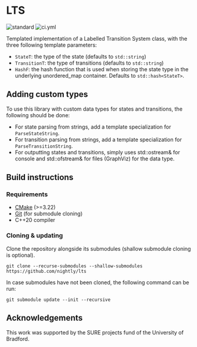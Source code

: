 # LTS 

![standard](https://img.shields.io/badge/c%2B%2B-20-blue.svg)
![ci.yml](https://github.com/nightly/lts/actions/workflows/ci.yml/badge.svg)

Templated implementation of a Labelled Transition System class, with the three following template parameters:
- `StateT`: the type of the state (defaults to `std::string`)
- `TransitionT`: the type of transitions (defaults to `std::string`)
- `HashF`: the hash function that is used when storing the state type in the underlying unordered_map container. Defaults to `std::hash<StateT>`.

## Adding custom types
To use this library with custom data types for states and transitions, the following should be done:
- For state parsing from strings, add a template specialization for `ParseStateString`.
- For transition parsing from strings, add a template specialization for `ParseTransitionString`.
- For outputting states and transitions, simply uses std::ostream& for console and std::ofstream& for files (GraphViz) for the data type.

## Build instructions
### Requirements
- [CMake](https://cmake.org/) (>=3.22)
- [Git](https://git-scm.com/) (for submodule cloning)
- C++20 compiler

### Cloning & updating
Clone the repository alongside its submodules (shallow submodule cloning is optional).
```
git clone --recurse-submodules --shallow-submodules https://github.com/nightly/lts
```

In case submodules have not been cloned, the following command can be run:
```
git submodule update --init --recursive
```

## Acknowledgements

This work was supported by the SURE projects fund of the University of Bradford.